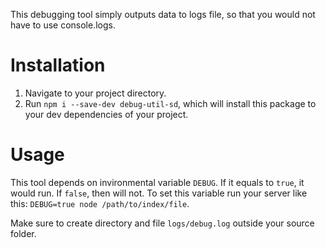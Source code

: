 This debugging tool simply outputs data to logs file, so that you would not have to use console.logs.

# Installation
1. Navigate to your project directory.
2. Run `npm i --save-dev debug-util-sd`, which will install this package to your dev dependencies of your project.

# Usage
This tool depends on invironmental variable `DEBUG`. If it equals to `true`, it would run. If `false`, then will not. To set this variable run your server like this: `DEBUG=true node /path/to/index/file`.

Make sure to create directory and file `logs/debug.log` outside your source folder. 
